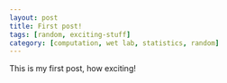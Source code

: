 ```yaml
---
layout: post
title: First post!
tags: [random, exciting-stuff]
category: [computation, wet lab, statistics, random]
---
```


This is my first post, how exciting!
